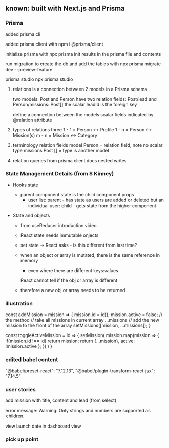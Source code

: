 ## known: built with Next.js and Prisma

### Prisma

added prisma cli

added prisma client
with npm i @prisma/client

initialize prisma
with npx prisma init
results in the prisma file and contents

run migration to create the db and add the tables
with
npx prisma migrate dev --preview-feature

prisma studio
npx prisma studio

1. relations
   is a connection between 2 models in a Prisma schema

   two models: Post and Person
   have two relation fields: Post/lead and Person/missions: Post[]
   the scalar leadId is the foreign key

   define a connection between the models
   scalar fields indicated by @relation attribute

2. types of relations
   three
   1 - 1 = Person <-> Profile
   1 - n = Person <-> Mission(s)
   m - n = Mission <-> Category

3. terminology
   relation fields
   model Person = relation field, note no scalar type
   missions Post [] = type is another model

4. relation queries from prisma client docs
   nested writes

### State Management Details (from S Kinney)

- Hooks state

  - parent component state is the child component props
    - user list: parent - has state as users are added or deleted
      but an individual user: child - gets state from the higher component

- State and objects

  - from useReducer introduction video

  - React state needs immutable onjects
  - set state -> React asks - is this different from last time?
  - when an object or array is mutated, there is the same reference in memory

    - even where there are different keys:values

    React cannot tell if the obj or array is different

  - therefore a new obj or array needs to be returned

### illustration

const addMission = mission => {
mission.id = id();
mission.active = false;
// the method
// take all missions in current array ...missions
// add the new mission to the front of the array
setMissions([mission, ...missions]);
}

const toggleActiveMission = id => {
setMission(
mission.map(mission => {
if(mission.id !== id) return mission;
return {...mission}, active: !mission.active };
})
)
}

### edited babel content

"@babel/preset-react": "7.12.13",
"@babel/plugin-transform-react-jsx": "7.14.5"

### user stories

add mission with title, content and lead (from select)

error message:
Warning: Only strings and numbers are supported as <option> children.

view launch date in dashboard view

### pick up point
